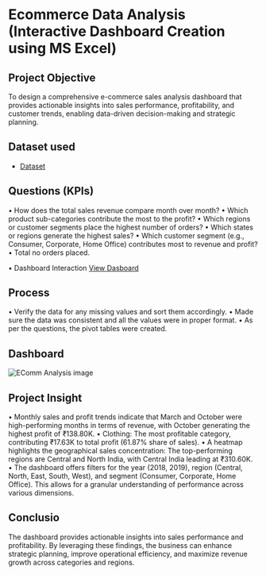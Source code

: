 # Ecommerce Data Analysis (Interactive Dashboard Creation using MS Excel)
## Project Objective
To design a comprehensive e-commerce sales analysis dashboard that provides actionable insights into sales performance, profitability, and customer trends, enabling data-driven decision-making and strategic planning.

## Dataset used
- <a href="https://github.com/dholakiar19/ECom-Dashoard/blob/main/EComm%20Sales%20Data.xlsx">Dataset</a>
## Questions (KPIs)
•	How does the total sales revenue compare month over month?
•	Which product sub-categories contribute the most to the profit?
•	Which regions or customer segments place the highest number of orders?
•	Which states or regions generate the highest sales?
•	Which customer segment (e.g., Consumer, Corporate, Home Office) contributes most to revenue and profit?
•	Total no orders placed.

•	Dashboard Interaction <a href="https://github.com/dholakiar19/ECom-Dashoard/blob/main/EComm%20Analysis%20image.png">View Dasboard</a>

## Process
•	Verify the data for any missing values and sort them accordingly.
•	 Made sure the data was consistent and all the values were in proper format.
•	As per the questions, the pivot tables were created.

## Dashboard
![EComm Analysis image](https://github.com/user-attachments/assets/6bd3c686-25a0-4b89-956b-b9765c3236c3)

## Project Insight 
•	Monthly sales and profit trends indicate that March and October were high-performing months in terms of revenue, with October generating the highest profit of ₹138.80K.
•	Clothing: The most profitable category, contributing ₹17.63K to total profit (61.87% share of sales).
•	A heatmap highlights the geographical sales concentration: The top-performing regions are Central and North India, with Central India leading at ₹310.60K.
•	The dashboard offers filters for the year (2018, 2019), region (Central, North, East, South, West), and segment (Consumer, Corporate, Home Office). This allows for a granular understanding of performance across various dimensions.

## Conclusio
The dashboard provides actionable insights into sales performance and profitability. By leveraging these findings, the business can enhance strategic planning, improve operational efficiency, and maximize revenue growth across categories and regions.


